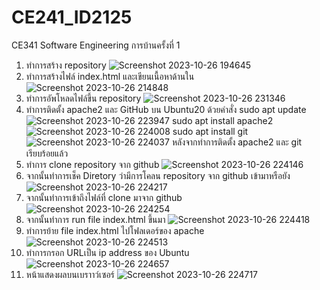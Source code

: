# CE241_ID2125
CE341 Software Engineering การบ้านครั้งที่ 1
1. ทำการสร้าง repository 
![Screenshot 2023-10-26 194645](https://github.com/Naruemon55/CE241_ID2125/assets/142969653/36ae94b8-83ac-4c1e-8d51-7c3aa7a43502)
2. ทำการสร้างไฟล์ index.html และเขียนเนื้อหาด้านใน
![Screenshot 2023-10-26 214848](https://github.com/Naruemon55/CE241_ID2125/assets/142969653/42dbbe66-0b85-44c0-a79c-7650f9e84e06)
3. ทำการอัพโหลดไฟล์ขึ้น repository
![Screenshot 2023-10-26 231346](https://github.com/Naruemon55/CE241_ID2125/assets/142969653/31587f0f-1e83-466a-97c7-246de3e43d3a)
4. ทำการติดตั้ง apache2 และ GitHub บน Ubuntu20 ด้วยคำสั่ง
sudo apt update
![Screenshot 2023-10-26 223947](https://github.com/Naruemon55/CE241_ID2125/assets/142969653/d1dfffc3-b001-419f-a3c2-c746b39c944a)
sudo apt install apache2
![Screenshot 2023-10-26 224008](https://github.com/Naruemon55/CE241_ID2125/assets/142969653/9fd7a0f3-7a66-47b1-8683-83cdcf66d57f)
sudo apt install git
![Screenshot 2023-10-26 224037](https://github.com/Naruemon55/CE241_ID2125/assets/142969653/6e701d0e-e593-4f37-a7fe-d818509ee0f6)
หลังจากทำการติดตั้ง apache2 และ git เรียบร้อยแล้ว
5. ทำการ clone repository จาก github
![Screenshot 2023-10-26 224146](https://github.com/Naruemon55/CE241_ID2125/assets/142969653/816cbd64-14ac-4f12-97ea-dcb1f677d9ab)
6. จากนั้นทำการเช็ค Diretory ว่ามีการโคลน repository จาก github เข้ามาหรือยัง
![Screenshot 2023-10-26 224217](https://github.com/Naruemon55/CE241_ID2125/assets/142969653/f72e3fea-8430-4a58-87c8-b9758021e901)
7. จากนั้นทำการเข้าถึงไฟล์ที่ clone มาจาก github
![Screenshot 2023-10-26 224254](https://github.com/Naruemon55/CE241_ID2125/assets/142969653/2ccf4d85-866b-4352-8037-11b37075c701)
8. จากนั้นทำการ run file index.html ขึ้นมา
![Screenshot 2023-10-26 224418](https://github.com/Naruemon55/CE241_ID2125/assets/142969653/6fad68c4-ca20-4f74-ba74-accad48d93d2)
9. ทำการย้าย file index.html ไปโฟลเดอร์ของ apache
![Screenshot 2023-10-26 224513](https://github.com/Naruemon55/CE241_ID2125/assets/142969653/36ebd257-7f95-4bad-b0f3-9d3eb558267c)
10.  ทำการกรอก URLเป็น ip address ของ Ubuntu
![Screenshot 2023-10-26 224657](https://github.com/Naruemon55/CE241_ID2125/assets/142969653/ea4d47d5-9ec5-4728-b35d-2be94da18aea)
11. หน้าแสดงผลบนเบราาว์เซอร์
![Screenshot 2023-10-26 224717](https://github.com/Naruemon55/CE241_ID2125/assets/142969653/ff68c056-6491-4b45-9287-924deb60cc75)
